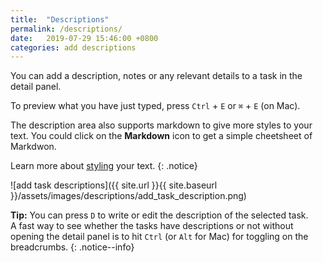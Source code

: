 ```yaml
---
title:  "Descriptions"
permalink: /descriptions/
date:   2019-07-29 15:46:00 +0800
categories: add descriptions
---
```

You can add a description, notes or any relevant details to a task in the detail panel. 

To preview what you have just typed, press `Ctrl` + `E` or `⌘` + `E` (on Mac). 

The description area also supports markdown to give more styles to your text. You could click on the **Markdown** icon to get a simple cheetsheet of Markdwon. 

Learn more about [styling](/guide/styling/) your text. 
{: .notice}

![add task descriptions]({{ site.url }}{{ site.baseurl }}/assets/images/descriptions/add_task_description.png)


**Tip:** You can press `D` to write or edit the description of the selected task. <br>
A fast way to see whether the tasks have descriptions or not without opening the detail panel is to hit `Ctrl` (or `Alt` for Mac) for toggling on the breadcrumbs. 
{: .notice--info}